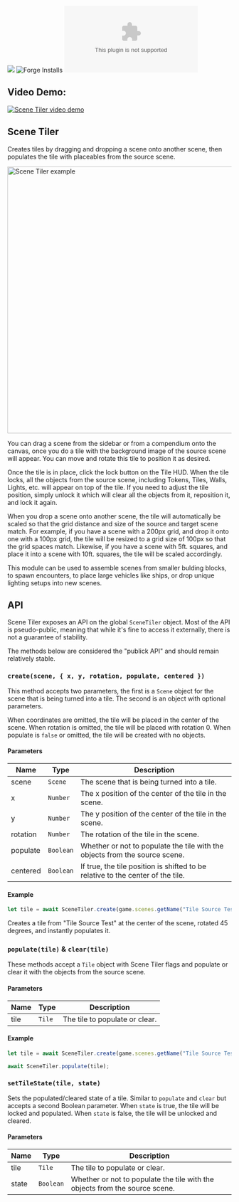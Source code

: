 ![](https://img.shields.io/badge/Foundry-v0.8.9-informational)
![Forge Installs](https://img.shields.io/badge/dynamic/json?label=Forge%20Installs&query=package.installs&suffix=%25&url=https%3A%2F%2Fforge-vtt.com%2Fapi%2Fbazaar%2Fpackage%2Fscene-tiler&colorB=4aa94a)
![Latest Release Download Count](https://img.shields.io/github/downloads/zeel01/scene-tiler/latest/scene-tiler.zip)

## Video Demo:

[![Scene Tiler video demo](https://img.youtube.com/vi/OtI9QOsZFa8/0.jpg)](https://www.youtube.com/watch?v=OtI9QOsZFa8)
## Scene Tiler

Creates tiles by dragging and dropping a scene onto another scene, then populates the tile with placeables from the source scene.

<img src="scene-tiler_004.gif" width="600" alt="Scene Tiler example">

You can drag a scene from the sidebar or from a compendium onto the canvas, once you do a tile with the background image of the source scene will appear. You can move and rotate this tile to position it as desired.

Once the tile is in place, click the lock button on the Tile HUD. When the tile locks, all the objects from the source scene, including Tokens, Tiles, Walls, Lights, etc. will appear on top of the tile. If you need to adjust the tile position, simply unlock it which will clear all the objects from it, reposition it, and lock it again.

When you drop a scene onto another scene, the tile will automatically be scaled so that the grid distance and size of the source and target scene match. For example, if you have a scene with a 200px grid, and drop it onto one with a 100px grid, the tile will be resized to a grid size of 100px so that the grid spaces match. Likewise, if you have a scene with 5ft. squares, and place it into a scene with 10ft. squares, the tile will be scaled accordingly.

This module can be used to assemble scenes from smaller bulding blocks, to spawn encounters, to place large vehicles like ships, or drop unique lighting setups into new scenes.

## API

Scene Tiler exposes an API on the global `SceneTiler` object. Most of the API is pseudo-public, meaning that while it's fine to access it externally, there is not a guarantee of stability.

The methods below are considered the "publick API" and should remain relatively stable.

### `create(scene, { x, y, rotation, populate, centered })`

This method accepts two parameters, the first is a `Scene` object for the scene that is being turned into a tile. The second is an object with optional parameters.

When coordinates are omitted, the tile will be placed in the center of the scene. When rotation is omitted, the tile will be placed with rotation 0. When populate is `false` or omitted, the tile will be created with no objects.

#### Parameters

| Name | Type | Description |
| ---- | ---- | ----------- |
| scene | `Scene` | The scene that is being turned into a tile. |
| x | `Number` | The x position of the center of the tile in the scene. |
| y | `Number` | The y position of the center of the tile in the scene. |
| rotation | `Number` | The rotation of the tile in the scene. |
| populate | `Boolean` | Whether or not to populate the tile with the objects from the source scene. |
| centered | `Boolean` | If true, the tile position is shifted to be relative to the center of the tile. |

#### Example

```js
let tile = await SceneTiler.create(game.scenes.getName("Tile Source Test"), { populate: true, rotation: 45 })
```

Creates a tile from "Tile Source Test" at the center of the scene, rotated 45 degrees, and instantly populates it.

### `populate(tile)` & `clear(tile)`

These methods accept a `Tile` object with Scene Tiler flags and populate or clear it with the objects from the source scene.

#### Parameters

| Name | Type | Description |
| ---- | ---- | ----------- |
| tile | `Tile` | The tile to populate or clear. |

#### Example

```js
let tile = await SceneTiler.create(game.scenes.getName("Tile Source Test"), { populate: false })

await SceneTiler.populate(tile);
```

### `setTileState(tile, state)`

Sets the populated/cleared state of a tile. Similar to `populate` and `clear` but accepts a second Boolean parameter. When `state` is true, the tile will be locked and populated. When `state` is false, the tile will be unlocked and cleared.

#### Parameters

| Name | Type | Description |
| ---- | ---- | ----------- |
| tile | `Tile` | The tile to populate or clear. |
| state | `Boolean` | Whether or not to populate the tile with the objects from the source scene. |